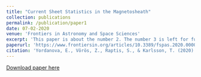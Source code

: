 ```yaml
---
title: "Current Sheet Statistics in the Magnetosheath"
collection: publications
permalink: /publication/paper1
date: 07-02-2020
venue: 'Frontiers in Astronomy and Space Sciences'
excerpt: 'This paper is about the number 2. The number 3 is left for future work.'
paperurl: 'https://www.frontiersin.org/articles/10.3389/fspas.2020.00002/full'
citation: 'Yordanova, E., Vörös, Z., Raptis, S., & Karlsson, T. (2020).&quot; Current sheet statistics in the magnetosheath.&quot; <i> Frontiers in Astronomy and Space Sciences</i>, 7, 2.'
---
```

[Download paper here](https://www.frontiersin.org/articles/10.3389/fspas.2020.00002/pdf)